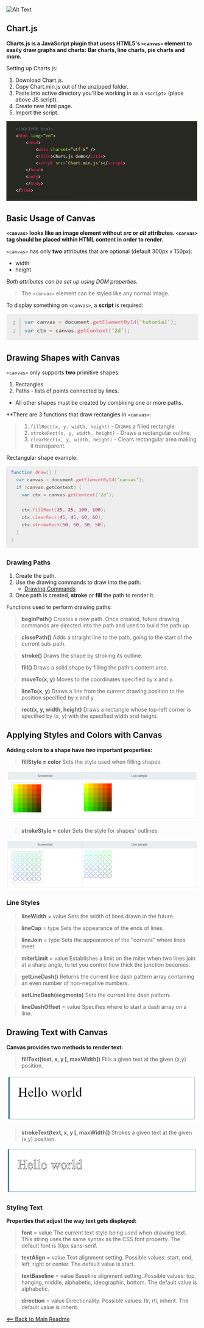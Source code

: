 ![Alt Text](https://www.simplilearn.com/ice9/free_resources_article_thumb/X_Reasons_to_learn_Javascript.jpg)

## Chart.js

**Charts.js is a JavaScript plugin that usess HTML5's `<canvas>` element to easily draw graphs and charts: Bar charts, line charts, pie charts and more.**

Setting up Charts.js:

1. Download Chart.js.
1. Copy Chart.min.js out of the unzipped folder.
1. Paste into active directory you'll be working in as a `<script>` (place above JS script).
1. Create new html page.
1. Import the script.

![Canvas Script Import](images/import-script.PNG)

## Basic Usage of Canvas

**`<canvas>` looks like an image element without *src* or *alt* attributes. `<canvas>` tag should be placed within HTML content in order to render.**

`<canvas>` has only **two** attributes that are optional (default 300px x 150px):
- width
- height 

*Both attributes can be set up using DOM properties.*

> The `<canvas>` element can be styled like any normal image.

To display something on `<canvas>`, a **script** is required:

![Canvas Get Element](images/canvas-get-element.PNG)

## Drawing Shapes with Canvas

`<canvas>` only supports **two** primitive shapes:

1. Rectangles
1. Paths - lists of points connected by lines.

- All other shapes must be created by combining one or more paths.

**There are 3 functions that draw rectangles in `<canvas>`:

> 1. `fillRect(x, y, width, height)` - Draws a filled rectangle.
> 1. `strokeRect(x, y, width, height)` - Draws a rectangular outline.
> 1. `clearRect(x, y, width, height)` - Clears rectangular area making it transparent. 

Rectangular shape example:

![Rectangular Example](images/rectangular-example.PNG)

### Drawing Paths

1. Create the path.
1. Use the drawing commands to draw into the path.
    - [Drawing Commands](https://developer.mozilla.org/en-US/docs/Web/API/CanvasRenderingContext2D#Paths)
1. Once path is created, **stroke** or **fill** the path to render it.  

Functions used to perform drawing paths:

> **beginPath()**
Creates a new path. Once created, future drawing commands are directed into the path and used to build the path up.

> **closePath()**
Adds a straight line to the path, going to the start of the current sub-path.

> **stroke()**
Draws the shape by stroking its outline.

> **fill()**
Draws a solid shape by filling the path's content area.

> **moveTo(x, y)**
Moves to the coordinates specified by x and y.

> **lineTo(x, y)**
Draws a line from the current drawing position to the position specified by x and y.

> **rect(x, y, width, height)**
Draws a rectangle whose top-left corner is specified by (x, y) with the specified width and height.


## Applying Styles and Colors with Canvas

**Adding colors to a shape have *two* important properties:**

> **fillStyle = color**
Sets the style used when filling shapes.

![Fill Style Example](images/fill-style-example.PNG)

> **strokeStyle = color**
Sets the style for shapes' outlines.

![Stroke Style Example](images/stroke-style-example.PNG)

### Line Styles

> **lineWidth** = value
Sets the width of lines drawn in the future.

> **lineCap** = type
Sets the appearance of the ends of lines.

> **lineJoin** = type
Sets the appearance of the "corners" where lines meet.

> **miterLimit** = value
Establishes a limit on the miter when two lines join at a sharp angle, to let you control how thick the junction becomes.

> **getLineDash()**
Returns the current line dash pattern array containing an even number of non-negative numbers.

> **setLineDash(segments)**
Sets the current line dash pattern.

> **lineDashOffset** = value
Specifies where to start a dash array on a line.

## Drawing Text with Canvas

**Canvas provides two methods to render text:**

> **fillText(text, x, y [, maxWidth])**
Fills a given text at the given (x,y) position. 

![Fill Text Example](images/fill-text-example.PNG)

> **strokeText(text, x, y [, maxWidth])**
Strokes a given text at the given (x,y) position. 

![Stroke Text Example](images/stroke-text-example.PNG)

### Styling Text

**Properties that adjust the way text gets displayed:**

> **font** = value
The current text style being used when drawing text. This string uses the same syntax as the CSS font property. The default font is 10px sans-serif.

> **textAlign** = value
Text alignment setting. Possible values: start, end, left, right or center. The default value is start.

> **textBaseline** = value
Baseline alignment setting. Possible values: top, hanging, middle, alphabetic, ideographic, bottom. The default value is alphabetic.

> **direction** = value
Directionality. Possible values: ltr, rtl, inherit. The default value is inherit.


[<== Back to Main Readme](README.md)